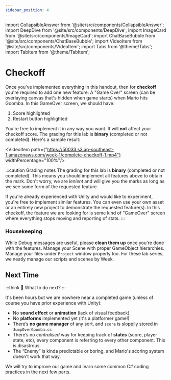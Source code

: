 ```yaml
---
sidebar_position: 4
---
```


import CollapsibleAnswer from '@site/src/components/CollapsibleAnswer';
import DeepDive from '@site/src/components/DeepDive';
import ImageCard from '@site/src/components/ImageCard';
import ChatBaseBubble from '@site/src/components/ChatBaseBubble';
import VideoItem from '@site/src/components/VideoItem';
import Tabs from '@theme/Tabs';
import TabItem from '@theme/TabItem';

# Checkoff

Once you've implemented everything in this handout, then for **checkoff** you're required to add one new feature: A "Game Over" screen (can be overlaying canvas that's hidden when game starts) when Mario hits Goomba. In this GameOver screen, we should have:

1. Score highlighted
2. Restart button highlighted

You’re free to implement it in any way you want. It will **not** affect your checkoff score. The grading for this lab is **binary** (completed or not completed). Here's a sample result:

<VideoItem path={"https://50033.s3.ap-southeast-1.amazonaws.com/week-1/complete-checkoff-1.mp4"} widthPercentage="100%"/>

:::caution Grading notes
The grading for this lab is **binary** (completed or not completed). This means you should implement <span className="orange-bold">all features</span> above to obtain the mark. Don't worry, we are _lenient_ and will give you the marks as long as we see some form of the requested feature.

If you're already experienced with Unity and would like to experiment, you're free to implement similar features. You can even use your own asset or an entirely new project to demonstrate the requested feature(s). In this checkoff, the feature we are looking for is some kind of "GameOver" screen where everything stops moving and reporting of stats.
:::

### Housekeeping

While Debug messages are useful, please **clean them up** once you're done with the features. Manage your Scene with proper GameObject hierarchies. Manage your files under `Project` window properly too. For these lab series, we neatly manage our scripts and scenes by Week.

## Next Time

:::think 🤔
What to do next?
:::

It's been hours but we are nowhere near a completed game (unless of course you have prior experience with Unity):

- No **sound effect** or **animation** (lack of visual feedback)
- No **platforms** implemented yet (it's a platformer game!)
- There’s **no game manager** of any sort, and `score` is sloppily stored in `JumpOverGoomba.cs`
- There’s no _centralised_ way for keeping track of **states** (score, player state, etc), every component is referring to every other component. This is <span className="orange-bold">disastrous</span>.
- The “Enemy” is kinda predictable or boring, and Mario's scoring system doesn't work that way.

We will try to improve our game and learn some common C# coding practices in the next few parts.
